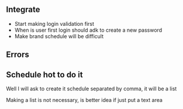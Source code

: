 ## Integrate
- Start making login validation first
- When is user first login should adk to create a new password
- Make brand schedule will be difficult
## Errors

## Schedule hot to do it
Well I will ask to create it schedule separated by comma, it will be a list 

Making a list is not necessary, is better idea if just put a text area